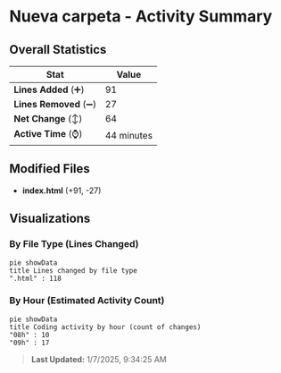 # Nueva carpeta - Activity Summary 

## Overall Statistics

| Stat                   | Value                                                             |
| ---------------------- | ----------------------------------------------------------------- |
| **Lines Added** (➕)   | 91                                          |
| **Lines Removed** (➖) | 27                                        |
| **Net Change** (↕)    | 64                |
| **Active Time** (⌚)   | 44 minutes |


## Modified Files
- **index.html** (+91, -27)

## Visualizations

### By File Type (Lines Changed)

```mermaid
pie showData
title Lines changed by file type
".html" : 118
```

### By Hour (Estimated Activity Count)

```mermaid
pie showData
title Coding activity by hour (count of changes)
"08h" : 10
"09h" : 17
```


> **Last Updated:** 1/7/2025, 9:34:25 AM